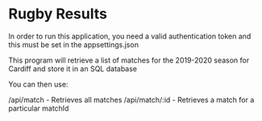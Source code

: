 Rugby Results
================
In order to run this application, you need a valid authentication token and this must be set in the appsettings.json

This program will retrieve a list of matches for the 2019-2020 season for Cardiff and store it in an SQL database

You can then use:

/api/match - Retrieves all matches
/api/match/:id - Retrieves a match for a particular matchId